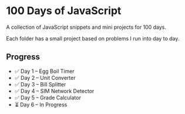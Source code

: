 # 100 Days of JavaScript

A collection of JavaScript snippets and mini projects for 100 days.

Each folder has a small project based on problems I run into day to day.

## Progress
- ✅ Day 1 – Egg Boil Timer
- ✅ Day 2 – Unit Converter
- ✅ Day 3 – Bill Splitter
- ✅ Day 4 – SIM Network Detector
- ✅ Day 5 – Grade Calculator
- ⏳ Day 6 – In Progress



